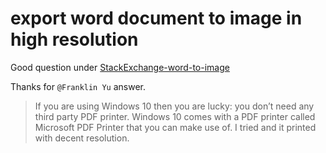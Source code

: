 ---
---

# export word document to image in high resolution

Good question under [StackExchange-word-to-image](https://superuser.com/questions/645657/export-word-document-with-high-resolution-png-to-pdf/1296204#1296204?newreg=32ce3f82d290451dbfc68760b98bbc20)


Thanks for `@Franklin Yu` answer.

> If you are using Windows 10 then you are lucky: you don’t need any third party PDF printer. Windows 10 comes with a PDF printer called Microsoft PDF Printer that you can make use of. I tried and it printed with decent resolution.


